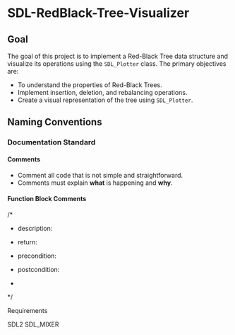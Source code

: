 # SDL-RedBlack-Tree-Visualizer

## Goal
The goal of this project is to implement a Red-Black Tree data structure and visualize its operations using the `SDL_Plotter` class. The primary objectives are:

- To understand the properties of Red-Black Trees.
- Implement insertion, deletion, and rebalancing operations.
- Create a visual representation of the tree using `SDL_Plotter`.

## Naming Conventions

### Documentation Standard

#### Comments
- Comment all code that is not simple and straightforward.
- Comments must explain **what** is happening and **why**.

#### Function Block Comments
/*
 * description:
 * return:
 * precondition:
 * postcondition:

 * 
 */

Requirements

SDL2
SDL_MIXER
